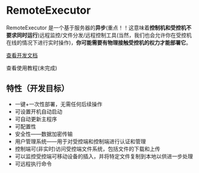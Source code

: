 # RemoteExecutor

RemoteExecutor 是一个基于服务器的**异步**(重点！！这意味着**控制机和受控机不要求同时运行**)远程监控/文件分发/远程控制工具(当然，我们也会允许你在受控机在线的情况下进行实时操作)，**你可能需要有物理接触受控机的权力才能部署它**。

[查看开发文档](docs/SUMMARY.md)

查看使用教程(未完成)

## 特性（开发目标）

- 一键+一次性部署，无需任何后续操作
- 可设置开机自动启动
- 可自动更新主程序
- 可配置性
- 安全性——数据加密传输
- 用户管理系统——用于对受控端和控制端进行认证和管理
- 控制端可(非实时)访问受控端文件系统，包括文件的下载和上传
- 可以监控受控端可移动设备的插入，并将特定文件复制到本地以供进一步处理
- 可远程执行命令
